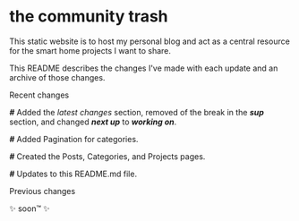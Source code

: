 # the community trash

This static website is to host my personal blog and act as a central resource for the smart home projects I want to share.

This README describes the changes I've made with each update and an archive of those changes.

Recent changes

***#*** Added the *latest changes* section, removed of the break in the __*sup*__ section, and changed __*next up*__ to __*working on*__.

***#*** Added Pagination for categories.

***#*** Created the Posts, Categories, and Projects pages.

***#*** Updates to this README.md file.

Previous changes

✨ soon™️ ✨
